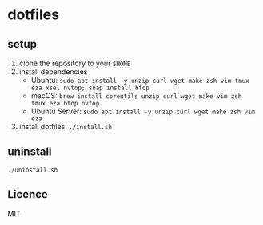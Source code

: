 # dotfiles

## setup

1. clone the repository to your `$HOME`
1. install dependencies
   - Ubuntu: `sudo apt install -y unzip curl wget make zsh vim tmux eza xsel nvtop; snap install btop`
   - macOS: `brew install coreutils unzip curl wget make vim zsh tmux eza btop nvtop`
   - Ubuntu Server: `sudo apt install -y unzip curl wget make zsh vim eza`
1. install dotfiles: `./install.sh`

## uninstall

`./uninstall.sh`

## Licence

MIT
